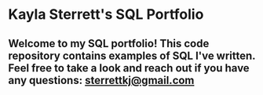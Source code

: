 # Kayla Sterrett's SQL Portfolio
## Welcome to my SQL portfolio! This code repository contains examples of SQL I've written. Feel free to take a look and reach out if you have any questions: sterrettkj@gmail.com
